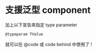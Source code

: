 # 支援泛型 component

加上以下宣告來指定 type parameter

```cs
@typeparam TValue
```

就可以在 @code 或 code behind 中使用了 !
